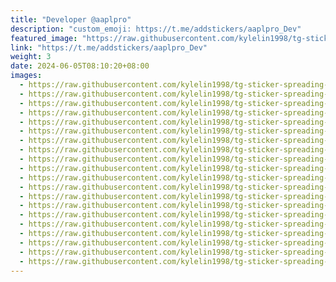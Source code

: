 ```yaml
---
title: "Developer @aaplpro"
description: "custom_emoji: https://t.me/addstickers/aaplpro_Dev"
featured_image: "https://raw.githubusercontent.com/kylelin1998/tg-sticker-spreading-worldwide-images/main/img/453277db-0f34-4b8d-abe5-233d9d921227.jpg"
link: "https://t.me/addstickers/aaplpro_Dev"
weight: 3
date: 2024-06-05T08:10:20+08:00
images:
  - https://raw.githubusercontent.com/kylelin1998/tg-sticker-spreading-worldwide-images/main/img/453277db-0f34-4b8d-abe5-233d9d921227.jpg
  - https://raw.githubusercontent.com/kylelin1998/tg-sticker-spreading-worldwide-images/main/img/41e41740-f900-4af2-a1f8-b4cfc950967d.jpg
  - https://raw.githubusercontent.com/kylelin1998/tg-sticker-spreading-worldwide-images/main/img/b3f93dab-07e7-417d-aded-dcbd0a0e9c8f.jpg
  - https://raw.githubusercontent.com/kylelin1998/tg-sticker-spreading-worldwide-images/main/img/d2f47124-5bb4-40c1-942d-e252a91993d1.jpg
  - https://raw.githubusercontent.com/kylelin1998/tg-sticker-spreading-worldwide-images/main/img/14cc9f36-c2c9-4c67-8585-2099b3b109b2.jpg
  - https://raw.githubusercontent.com/kylelin1998/tg-sticker-spreading-worldwide-images/main/img/de057d49-d89d-4115-9008-48fbeff92d07.jpg
  - https://raw.githubusercontent.com/kylelin1998/tg-sticker-spreading-worldwide-images/main/img/61099704-48a0-4eae-9c93-9567aae3a43e.jpg
  - https://raw.githubusercontent.com/kylelin1998/tg-sticker-spreading-worldwide-images/main/img/1a1669de-b0db-40a5-959e-a507b0b7692d.jpg
  - https://raw.githubusercontent.com/kylelin1998/tg-sticker-spreading-worldwide-images/main/img/75c07c60-3cf5-40f6-9419-27d11f9b12f3.jpg
  - https://raw.githubusercontent.com/kylelin1998/tg-sticker-spreading-worldwide-images/main/img/70d00654-70d0-46b5-9e49-1af3ababd491.jpg
  - https://raw.githubusercontent.com/kylelin1998/tg-sticker-spreading-worldwide-images/main/img/44d44531-80c4-4c19-8840-28e0d4dea8ad.jpg
  - https://raw.githubusercontent.com/kylelin1998/tg-sticker-spreading-worldwide-images/main/img/43da9399-7955-4d37-967b-5a83bba932aa.jpg
  - https://raw.githubusercontent.com/kylelin1998/tg-sticker-spreading-worldwide-images/main/img/10dc1cf1-13af-4985-ba30-0f2379b6edc6.jpg
  - https://raw.githubusercontent.com/kylelin1998/tg-sticker-spreading-worldwide-images/main/img/bba0e76d-d18f-4eb7-ad01-c14479f6ea67.jpg
  - https://raw.githubusercontent.com/kylelin1998/tg-sticker-spreading-worldwide-images/main/img/9d3085a9-580d-4466-8d0e-941a526ddc1d.jpg
  - https://raw.githubusercontent.com/kylelin1998/tg-sticker-spreading-worldwide-images/main/img/72aeea8f-f2c4-48de-8398-736bcce8464e.jpg
  - https://raw.githubusercontent.com/kylelin1998/tg-sticker-spreading-worldwide-images/main/img/4bb05347-4e25-47b1-b49b-e96124ca1f88.jpg
  - https://raw.githubusercontent.com/kylelin1998/tg-sticker-spreading-worldwide-images/main/img/8cdedfce-a82c-48ca-ae13-52520333b81c.jpg
  - https://raw.githubusercontent.com/kylelin1998/tg-sticker-spreading-worldwide-images/main/img/76d094ff-a049-4d69-a53f-e572d11f080e.jpg
  - https://raw.githubusercontent.com/kylelin1998/tg-sticker-spreading-worldwide-images/main/img/c36d8da7-67f1-4e01-ae7f-356c3f51a341.jpg
---
```

